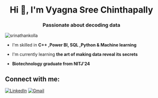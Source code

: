 <h1 align="center">Hi 👋, I'm Vyagna Sree Chinthapally</h1>
<h3 align="center">Passionate about decoding data</h3>

<p align="left"> <img src="https://visitor-badge.laobi.icu/badge?page_id=Vyagna.Vyagna&" alt="srinathankolla" /> </p>

- I'm skilled in **C++ ,Power BI, SQL ,Python & Machine learning**

- I'm currently learning **the art of making data reveal its secrets**

- **Biotechnology graduate from NITJ'24**


## Connect with me:
[![LinkedIn](https://img.shields.io/badge/LinkedIn-%230077B5.svg?logo=linkedin&logoColor=white)](www.linkedin.com/in/vyagna-sree-chinthapally-aa3a88203) [![Gmail](https://img.shields.io/badge/Gmail-%23D14836.svg?logo=gmail&logoColor=white)](mailto:vyagnasree.ch@gmail.com) 
